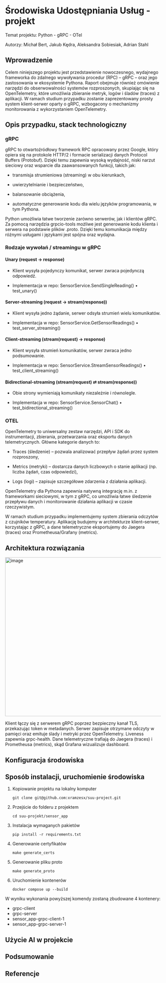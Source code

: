 # Środowiska Udostępniania Usług - projekt
Temat projektu: Python - gRPC - OTel

Autorzy: Michał Bert, Jakub Kędra, Aleksandra Sobiesiak, Adrian Stahl 
## Wprowadzenie
Celem niniejszego projektu jest przedstawienie nowoczesnego, wydajnego frameworka do zdalnego wywoływania procedur (RPC) – gRPC – oraz jego zastosowania w ekosystemie Pythona. Raport obejmuje również omówienie narzędzi do obserwowalności systemów rozproszonych, skupiając się na OpenTelemetry, które umożliwia zbieranie metryk, logów i śladów (traces) z aplikacji. W ramach studium przypadku zostanie zaprezentowany prosty system klient-serwer oparty o gRPC, wzbogacony o mechanizmy monitorowania z wykorzystaniem OpenTelemetry.
## Opis przypadku, stack technologiczny

### gRPC
gRPC to otwartoźródłowy framework RPC opracowany przez Google, który opiera się na protokole HTTP/2 i formacie serializacji danych Protocol Buffers (Protobuf). Dzięki temu zapewnia wysoką wydajność, niski narzut sieciowy oraz wsparcie dla zaawansowanych funkcji, takich jak:

- transmisja strumieniowa (streaming) w obu kierunkach,

- uwierzytelnianie i bezpieczeństwo,

- balansowanie obciążenia,

- automatyczne generowanie kodu dla wielu języków programowania, w tym Pythona.

Python umożliwia łatwe tworzenie zarówno serwerów, jak i klientów gRPC. Za pomocą narzędzia grpcio-tools możliwe jest generowanie kodu klienta i serwera na podstawie plików .proto. Dzięki temu komunikacja między różnymi usługami i językami jest spójna oraz wydajna.

### Rodzaje wywołań / streamingu w gRPC

#### Unary (request → response)

- Klient wysyła pojedynczy komunikat, serwer zwraca pojedynczą odpowiedź.

- Implementacja w repo: SensorService.SendSingleReading() • test_unary()

#### Server‑streaming (request → stream(response))

- Klient wysyła jedno żądanie, serwer odsyła strumień wielu komunikatów.

- Implementacja w repo: SensorService.GetSensorReadings() • test_server_streaming()

#### Client‑streaming (stream(request) → response)

- Klient wysyła strumień komunikatów, serwer zwraca jedno podsumowanie.

- Implementacja w repo: SensorService.StreamSensorReadings() • test_client_streaming()

#### Bidirectional‑streaming (stream(request) ⇄ stream(response))

- Obie strony wymieniają komunikaty niezależnie i równolegle.

- Implementacja w repo: SensorService.SensorChat() • test_bidirectional_streaming()

### OTEL

OpenTelemetry to uniwersalny zestaw narzędzi, API i SDK do instrumentacji, zbierania, przetwarzania oraz eksportu danych telemetrycznych. Główne kategorie danych to:

- Traces (śledzenie) – pozwala analizować przepływ żądań przez system rozproszony,

- Metrics (metryki) – dostarcza danych liczbowych o stanie aplikacji (np. liczba żądań, czas odpowiedzi),

- Logs (logi) – zapisuje szczegółowe zdarzenia z działania aplikacji.

OpenTelemetry dla Pythona zapewnia natywną integrację m.in. z frameworkami sieciowymi, w tym z gRPC, co umożliwia łatwe śledzenie przepływu danych i monitorowanie działania aplikacji w czasie rzeczywistym.

W ramach studium przypadku implementujemy system zbierania odczytów z czujników temperatury. Aplikację budujemy w architekturze klient–serwer, korzystając z gRPC, a dane telemetryczne eksportujemy do Jaegera (traces) oraz Prometheusa/Grafany (metrics).

## Architektura rozwiązania

<!---
┌────────────┐          TLS + token          ┌────────────────────┐
│  Sensor 🟦 │  ───────────────────────────▶ │  gRPC‑Server 🟩     │
│   Client   │    unary / streaming         │  • walidacja token │
│            │     + health‑check           │  • baza in‑memory  │
└────────────┘ ◀─────────────────────────── │  • OTel tracing    │
         ▲        stream(response)          │     & metrics      │
         │                                   └─────────┬────────┘
         │                                             │ OTLP
         │                                             ▼
         │                                      ┌───────────────┐
         │                                      │  Jaeger UI    │
         │                                      └───────────────┘
         │ metrics                               ▲
         ▼                                       │
┌─────────────────┐                              │
│ Prometheus/Graf │◀─────────────────────────────┘
└─────────────────┘
-->
<img width="512" alt="image" src="https://github.com/user-attachments/assets/d2368f4d-c7da-405a-b466-a4a31a57a3cd" />

Klient łączy się z serwerem gRPC poprzez bezpieczny kanał TLS, przekazując token w metadanych. Serwer zapisuje otrzymane odczyty w pamięci oraz emituje ślady i metryki przez OpenTelemetry. Liveness zapewnia grpc-health. Dane telemetryczne trafiają do Jaegera (traces) i Prometheusa (metrics), skąd Grafana wizualizuje dashboard.

## Konfiguracja środowiska

## Sposób instalacji, uruchomienie środowiska
1. Kopiowanie projektu na lokalny komputer
   
   ```git clone git@github.com:xramzesx/suu-project.git```

3. Przejście do folderu z projektem
   
   ```cd suu-projekt/sensor_app```

5. Instalacja wymaganych pakietów
   
   ``` pip install -r requirements.txt ```

7. Generowanie certyfikatów
   
   ``` make generate_certs ```

9. Generowanie pliku proto
    
   ``` make generate_proto ```

11. Uruchomienie kontenerów
    
    ``` docker compose up --build ```

W wyniku wykonania powyższej komendy zostaną zbudowane 4 kontenery:
- grpc-client
- grpc-server
- sensor_app-grpc-client-1
- sensor_app-grpc-server-1

## Użycie AI w projekcie

## Podsumowanie

## Referencje
